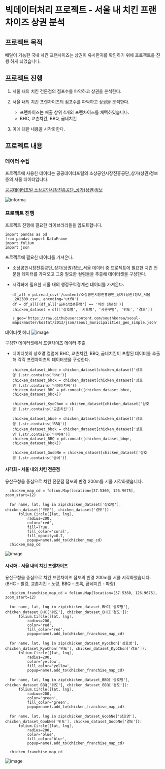 # 빅데이터처리 프로젝트 - 서울 내 치킨 프랜차이즈 상권 분석

## 프로젝트 목적

배달이 가능한 국내 치킨 프랜차이즈는 상권이 유사한지를 확인하기 위해 프로젝트를 진행 하게 되었습니다.

## 프로젝트 진행
1. 서울 내의 치킨 전문점의 점포수를 파악하고 상권을 분석한다.

2. 서울 내의 치킨 프랜차이즈의 점포수를 파악하고 상권을  분석한다.
	- 프랜차이즈는 매출 상위 4개의 프랜차이즈를 채택하였습니다.
	- BHC, 교촌치킨, BBQ, 굽네치킨

3. 이에 대한 내용을 시각화한다.

## 프로젝트 내용

### 데이터 수집
프로젝트에 사용한 데이터는 공공데이터포털의 소상공인시장진흥공단_상가(상권)정보 중의 서울 데이터입니다.

[공공데이터포털 소상공인시장진흥공단_상가(상권)정보](https://www.data.go.kr/dataset/15012005/fileData.do)

![informa](https://github.com/inhatckgw/BigdataProject/assets/143976026/e963327c-a834-4216-a6fd-7199de52f697)

### 프로젝트 진행

프로젝트 진행에 필요한 라이브러리들을 임포트합니다.

    import pandas as pd
    from pandas import DataFrame
    import folium
    import json


프로젝트에 필요한 데이터를 가져온다.

- 소상공인시장진흥공단_상가(상권)정보_서울 데이터 중 프로젝트에 필요한 치킨 전문점 데이터를 가져오고 그중 필요한 컬럼들을 추출해 데이터셋을 구성한다.
- 시각화에 필요한 서울 내의 행정구역경계선 데이터를 가져온다.

      df_all = pd.read_csv('/content/소상공인시장진흥공단_상가(상권)정보_서울_202309.csv', encoding='utf8')
      df = df_all[(df_all['표준산업분류명'] == '치킨 전문점')]
      chicken_dataset = df[['상호명', '시도명', '시군구명', '위도', '경도']]

      s_geo='https://raw.githubusercontent.com/southkorea/seoul-maps/master/kostat/2013/json/seoul_municipalities_geo_simple.json'

데이터셋 헤더
![image](https://github.com/inhatckgw/BigdataProject/assets/143976026/a8b3fe2d-e0a6-4055-9071-cddc2735e6e5)

구성한 데이터셋에서 프랜차이즈 데이터 추출
- 데이터셋의 상호명 컬럼에 BHC, 교촌치킨, BBQ, 굽네치킨이 포함된 데이터를 추출해 각각 프랜차이즈의 데이터셋을 구성한다.

      chicken_dataset_bhce = chicken_dataset[chicken_dataset['상호명'].str.contains('bhc')]
      chicken_dataset_bhck = chicken_dataset[chicken_dataset['상호명'].str.contains('비에이치씨')]
      chicken_dataset_BHC = pd.concat([chicken_dataset_bhce, chicken_dataset_bhck])

      chicken_dataset_KyoChon = chicken_dataset[chicken_dataset['상호명'].str.contains('교촌치킨')]

      chicken_dataset_bbqe = chicken_dataset[chicken_dataset['상호명'].str.contains('BBQ')]
      chicken_dataset_bbqk = chicken_dataset[chicken_dataset['상호명'].str.contains('비비큐')]
      chicken_dataset_BBQ = pd.concat([chicken_dataset_bbqe, chicken_dataset_bbqk])

      chicken_dataset_GoobNe = chicken_dataset[chicken_dataset['상호명'].str.contains('굽네')]

#### 시각화 - 서울 내의 치킨 전문점
 용산구청을 중심으로 치킨 전문점 점포의 반경 200m를 서클 시각화했습니다.

      chicken_map_cd = folium.Map(location=[37.5360, 126.9675], zoom_start=12)

      for name, lat, lng in zip(chicken_dataset['상호명'], chicken_dataset['위도'], chicken_dataset['경도']):
          folium.Circle([lat, lng],
              radius=200,
              color='red',
              fill=True,
              fill_color='coral',
              fill_opacity=0.7,
              popup=name).add_to(chicken_map_cd)
      chicken_map_cd

![image](https://github.com/inhatckgw/BigdataProject/assets/143976026/781de6dd-18b4-4e49-9089-6be8cdce6b70)

#### 시각화 - 서울 내의 치킨 프랜차이즈
용산구청을 중심으로 치킨 프랜차이즈 점포의 반경 200m를 서클 시각화했습니다.(BHC – 빨강, 교촌치킨 – 노랑, BBQ – 초록, 굽네치킨 - 파랑)

      chicken_franchise_map_cd = folium.Map(location=[37.5360, 126.9675], zoom_start=12)

      for name, lat, lng in zip(chicken_dataset_BHC['상호명'], chicken_dataset_BHC['위도'], chicken_dataset_BHC['경도']):
          folium.Circle([lat, lng],
              radius=200,
              color='red',
              fill_color='red',
              popup=name).add_to(chicken_franchise_map_cd)

      for name, lat, lng in zip(chicken_dataset_KyoChon['상호명'], chicken_dataset_KyoChon['위도'], chicken_dataset_KyoChon['경도']):
          folium.Circle([lat, lng],
              radius=200,
              color='yellow',
              fill_color='yellow',
              popup=name).add_to(chicken_franchise_map_cd)

      for name, lat, lng in zip(chicken_dataset_BBQ['상호명'], chicken_dataset_BBQ['위도'], chicken_dataset_BBQ['경도']):
          folium.Circle([lat, lng],
              radius=200,
              color='green',
              fill_color='green',
              popup=name).add_to(chicken_franchise_map_cd)

      for name, lat, lng in zip(chicken_dataset_GoobNe['상호명'], chicken_dataset_GoobNe['위도'], chicken_dataset_GoobNe['경도']):
          folium.Circle([lat, lng],
              radius=200,
              color='blue',
              fill_color='blue',
              popup=name).add_to(chicken_franchise_map_cd)

      chicken_franchise_map_cd

![image](https://github.com/inhatckgw/BigdataProject/assets/143976026/ee471672-8032-4a1d-a01b-132d70bd3a50)

